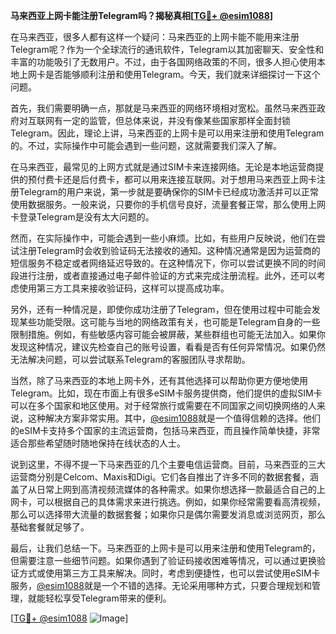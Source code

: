 **马来西亚上网卡能注册Telegram吗？揭秘真相[[TG💪+ @esim1088](https://t.me/s/esim1088)]**

在马来西亚，很多人都有这样一个疑问：马来西亚的上网卡能不能用来注册Telegram呢？作为一个全球流行的通讯软件，Telegram以其加密聊天、安全性和丰富的功能吸引了无数用户。不过，由于各国网络政策的不同，很多人担心使用本地上网卡是否能够顺利注册和使用Telegram。今天，我们就来详细探讨一下这个问题。

首先，我们需要明确一点，那就是马来西亚的网络环境相对宽松。虽然马来西亚政府对互联网有一定的监管，但总体来说，并没有像某些国家那样全面封锁Telegram。因此，理论上讲，马来西亚的上网卡是可以用来注册和使用Telegram的。不过，实际操作中可能会遇到一些问题，这就需要我们深入了解。

在马来西亚，最常见的上网方式就是通过SIM卡来连接网络。无论是本地运营商提供的预付费卡还是后付费卡，都可以用来连接互联网。对于想用马来西亚上网卡注册Telegram的用户来说，第一步就是要确保你的SIM卡已经成功激活并可以正常使用数据服务。一般来说，只要你的手机信号良好，流量套餐正常，那么使用上网卡登录Telegram是没有太大问题的。

然而，在实际操作中，可能会遇到一些小麻烦。比如，有些用户反映说，他们在尝试注册Telegram时会收到验证码无法接收的通知。这种情况通常是因为运营商的短信服务不稳定或者网络延迟导致的。在这种情况下，你可以尝试更换不同的时间段进行注册，或者直接通过电子邮件验证的方式来完成注册流程。此外，还可以考虑使用第三方工具来接收验证码，这样可以提高成功率。

另外，还有一种情况是，即使你成功注册了Telegram，但在使用过程中可能会发现某些功能受限。这可能与当地的网络政策有关，也可能是Telegram自身的一些限制措施。例如，有些敏感内容可能会被屏蔽，某些群组也可能无法加入。如果你发现这种情况，建议先检查自己的账号设置，看看是否有任何异常情况。如果仍然无法解决问题，可以尝试联系Telegram的客服团队寻求帮助。

当然，除了马来西亚的本地上网卡外，还有其他选择可以帮助你更方便地使用Telegram。比如，现在市面上有很多eSIM卡服务提供商，他们提供的虚拟SIM卡可以在多个国家和地区使用。对于经常旅行或需要在不同国家之间切换网络的人来说，这种解决方案非常实用。其中，[@esim1088](https://t.me/s/esim1088)就是一个值得信赖的选择。他们的eSIM卡支持多个国家的主流运营商，包括马来西亚，而且操作简单快捷，非常适合那些希望随时随地保持在线状态的人士。

说到这里，不得不提一下马来西亚的几个主要电信运营商。目前，马来西亚的三大运营商分别是Celcom、Maxis和Digi。它们各自推出了许多不同的数据套餐，涵盖了从日常上网到高清视频流媒体的各种需求。如果你想选择一款最适合自己的上网卡，可以根据自己的具体需求来进行挑选。例如，如果你经常需要看高清视频，那么可以选择带大流量的数据套餐；如果你只是偶尔需要发消息或浏览网页，那么基础套餐就足够了。

最后，让我们总结一下。马来西亚的上网卡是可以用来注册和使用Telegram的，但需要注意一些细节问题。如果你遇到了验证码接收困难等情况，可以通过更换验证方式或使用第三方工具来解决。同时，考虑到便捷性，也可以尝试使用eSIM卡服务，[@esim1088](https://t.me/s/esim1088)就是一个不错的选择。无论采用哪种方式，只要合理规划和管理，就能轻松享受Telegram带来的便利。

[[TG💪+ @esim1088](https://t.me/s/esim1088) ![Image](https://i.postimg.cc/4NQfJmqS/Snipaste-2025-05-13-00-14-12.png)]